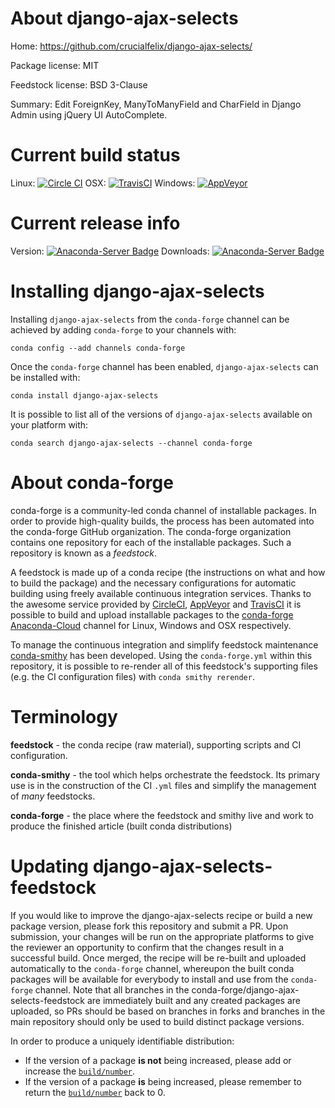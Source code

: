 About django-ajax-selects
=========================

Home: https://github.com/crucialfelix/django-ajax-selects/

Package license: MIT

Feedstock license: BSD 3-Clause

Summary: Edit ForeignKey, ManyToManyField and CharField in Django Admin using jQuery UI AutoComplete.



Current build status
====================

Linux: [![Circle CI](https://circleci.com/gh/conda-forge/django-ajax-selects-feedstock.svg?style=shield)](https://circleci.com/gh/conda-forge/django-ajax-selects-feedstock)
OSX: [![TravisCI](https://travis-ci.org/conda-forge/django-ajax-selects-feedstock.svg?branch=master)](https://travis-ci.org/conda-forge/django-ajax-selects-feedstock)
Windows: [![AppVeyor](https://ci.appveyor.com/api/projects/status/github/conda-forge/django-ajax-selects-feedstock?svg=True)](https://ci.appveyor.com/project/conda-forge/django-ajax-selects-feedstock/branch/master)

Current release info
====================
Version: [![Anaconda-Server Badge](https://anaconda.org/conda-forge/django-ajax-selects/badges/version.svg)](https://anaconda.org/conda-forge/django-ajax-selects)
Downloads: [![Anaconda-Server Badge](https://anaconda.org/conda-forge/django-ajax-selects/badges/downloads.svg)](https://anaconda.org/conda-forge/django-ajax-selects)

Installing django-ajax-selects
==============================

Installing `django-ajax-selects` from the `conda-forge` channel can be achieved by adding `conda-forge` to your channels with:

```
conda config --add channels conda-forge
```

Once the `conda-forge` channel has been enabled, `django-ajax-selects` can be installed with:

```
conda install django-ajax-selects
```

It is possible to list all of the versions of `django-ajax-selects` available on your platform with:

```
conda search django-ajax-selects --channel conda-forge
```


About conda-forge
=================

conda-forge is a community-led conda channel of installable packages.
In order to provide high-quality builds, the process has been automated into the
conda-forge GitHub organization. The conda-forge organization contains one repository
for each of the installable packages. Such a repository is known as a *feedstock*.

A feedstock is made up of a conda recipe (the instructions on what and how to build
the package) and the necessary configurations for automatic building using freely
available continuous integration services. Thanks to the awesome service provided by
[CircleCI](https://circleci.com/), [AppVeyor](http://www.appveyor.com/)
and [TravisCI](https://travis-ci.org/) it is possible to build and upload installable
packages to the [conda-forge](https://anaconda.org/conda-forge)
[Anaconda-Cloud](http://docs.anaconda.org/) channel for Linux, Windows and OSX respectively.

To manage the continuous integration and simplify feedstock maintenance
[conda-smithy](http://github.com/conda-forge/conda-smithy) has been developed.
Using the ``conda-forge.yml`` within this repository, it is possible to re-render all of
this feedstock's supporting files (e.g. the CI configuration files) with ``conda smithy rerender``.


Terminology
===========

**feedstock** - the conda recipe (raw material), supporting scripts and CI configuration.

**conda-smithy** - the tool which helps orchestrate the feedstock.
                   Its primary use is in the construction of the CI ``.yml`` files
                   and simplify the management of *many* feedstocks.

**conda-forge** - the place where the feedstock and smithy live and work to
                  produce the finished article (built conda distributions)


Updating django-ajax-selects-feedstock
======================================

If you would like to improve the django-ajax-selects recipe or build a new
package version, please fork this repository and submit a PR. Upon submission,
your changes will be run on the appropriate platforms to give the reviewer an
opportunity to confirm that the changes result in a successful build. Once
merged, the recipe will be re-built and uploaded automatically to the
`conda-forge` channel, whereupon the built conda packages will be available for
everybody to install and use from the `conda-forge` channel.
Note that all branches in the conda-forge/django-ajax-selects-feedstock are
immediately built and any created packages are uploaded, so PRs should be based
on branches in forks and branches in the main repository should only be used to
build distinct package versions.

In order to produce a uniquely identifiable distribution:
 * If the version of a package **is not** being increased, please add or increase
   the [``build/number``](http://conda.pydata.org/docs/building/meta-yaml.html#build-number-and-string).
 * If the version of a package **is** being increased, please remember to return
   the [``build/number``](http://conda.pydata.org/docs/building/meta-yaml.html#build-number-and-string)
   back to 0.
